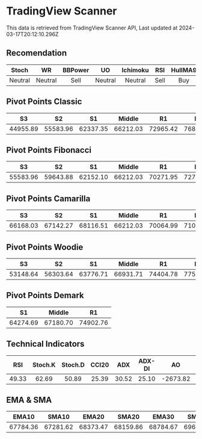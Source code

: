 # TradingView Scanner
This data is retrieved from TradingView Scanner API, Last updated at 2024-03-17T20:12:10.296Z

## Recomendation
| Stoch | WR | BBPower | UO | Ichimoku | RSI | HullMA9 |
| :---: | :---: | :---: | :---: | :---: | :---: | :---: |
| Neutral | Neutral | Sell | Neutral | Neutral | Sell | Buy |

## Pivot Points Classic
| S3 | S2 | S1 | Middle | R1 | R2 | R3 |
| :---: | :---: | :---: | :---: | :---: | :---: | :---: |
| 44955.89 | 55583.96 | 62337.35 | 66212.03 | 72965.42 | 76840.10 | 87468.17 |

## Pivot Points Fibonacci
| S3 | S2 | S1 | Middle | R1 | R2 | R3 |
| :---: | :---: | :---: | :---: | :---: | :---: | :---: |
| 55583.96 | 59643.88 | 62152.10 | 66212.03 | 70271.95 | 72780.17 | 76840.10 |

## Pivot Points Camarilla
| S3 | S2 | S1 | Middle | R1 | R2 | R3 |
| :---: | :---: | :---: | :---: | :---: | :---: | :---: |
| 66168.03 | 67142.27 | 68116.51 | 66212.03 | 70064.99 | 71039.23 | 72013.47 |

## Pivot Points Woodie
| S3 | S2 | S1 | Middle | R1 | R2 | R3 |
| :---: | :---: | :---: | :---: | :---: | :---: | :---: |
| 53148.64 | 56303.64 | 63776.71 | 66931.71 | 74404.78 | 77559.78 | 85032.85 |

## Pivot Points Demark
| S1 | Middle | R1 |
| :---: | :---: | :---: |
| 64274.69 | 67180.70 | 74902.76 |

## Technical Indicators
| RSI | Stoch.K | Stoch.D | CCI20 | ADX | ADX-DI | AO | Mom | MACD | MACD | W.R | HullMA9 |
| :---: | :---: | :---: | :---: | :---: | :---: | :---: | :---: | :---: | :---: | :---: | :---: |
| 49.33 | 62.69 | 50.89 | 25.39 | 30.52 | 25.10 | -2673.82 | -876.43 | -780.64 | -873.26 | -33.38 | 68476.53 |

## EMA & SMA
| EMA10 | SMA10 | EMA20 | SMA20 | EMA30 | SMA30 | EMA50 | SMA50 | EMA100 | SMA100 | EMA200 | SMA200 |
| :---: | :---: | :---: | :---: | :---: | :---: | :---: | :---: | :---: | :---: | :---: | :---: |
| 67784.36 | 67281.62 | 68373.47 | 68159.86 | 68784.67 | 69688.40 | 68763.97 | 70035.51 | 66627.64 | 67628.18 | 61664.01 | 60441.11 |